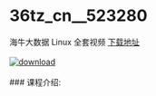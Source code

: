 # 36tz_cn__523280
海牛大数据 Linux 全套视频
[下载地址](http://www.36tz.cn/article/523280 "下载地址")
<br/></br>[![download](http://36tz.cn/muke_img/2018_08_1-5-300x158.png "下载地址")](http://www.36tz.cn/article/523280 "下载地址")
<br/></br>### 课程介绍:


